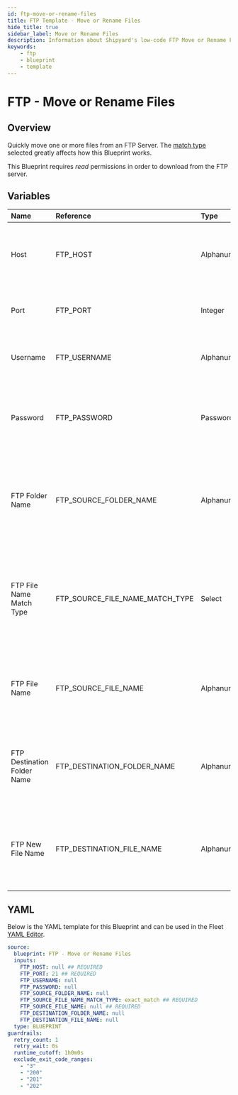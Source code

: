 ```yaml
---
id: ftp-move-or-rename-files
title: FTP Template - Move or Rename Files
hide_title: true
sidebar_label: Move or Rename Files
description: Information about Shipyard's low-code FTP Move or Rename Files blueprint. Quickly move or rename one or more files from an FTP Server. 
keywords:
    - ftp
    - blueprint
    - template
---
```


# FTP - Move or Rename Files

## Overview
Quickly move one or more files from an FTP Server. The [match type](https://www.shipyardapp.com/docs/reference/blueprint-library/match-type/) selected greatly affects how this Blueprint works.

This Blueprint requires _read_ permissions in order to download from the FTP server.

## Variables

| Name | Reference | Type | Required | Default | Options | Description |
|:-----|:----------|:-----|:---------|:--------|:--------|:------------|
| Host | FTP_HOST  | Alphanumeric |:white_check_mark: | - | - | The domain or the IP address of the FTP Server you want to connect to. |
| Port | FTP_PORT  | Integer |:white_check_mark: | `"21"` | - | Number for the port to connect to. `21` is used by default. |
| Username | FTP_USERNAME  | Alphanumeric |:heavy_minus_sign: | - | - | Value of the configured username in the FTP server. |
| Password | FTP_PASSWORD  | Password |:heavy_minus_sign: | - | - | Value of the configured password associated to the username on the FTP server. |
| FTP Folder Name | FTP_SOURCE_FOLDER_NAME  | Alphanumeric |:heavy_minus_sign: | - | - | Name of the folder where the file is stored in the FTP server. If left blank, will look in the root directory. |
| FTP File Name Match Type | FTP_SOURCE_FILE_NAME_MATCH_TYPE  | Select |:white_check_mark: | `exact_match` | Exact Match: `exact_match`<br></br><br></br>Regex Match: `regex_match`<br></br><br></br> | Determines if the text in "FTP File Name" will look for one file with exact match, or multiple files using regex. |
| FTP File Name | FTP_SOURCE_FILE_NAME  | Alphanumeric |:white_check_mark: | - | - | Name of the target file in the FTP server. Can be regex if "Match Type" is set accordingly. |
| FTP Destination Folder Name | FTP_DESTINATION_FOLDER_NAME  | Alphanumeric |:heavy_minus_sign: | - | - | The name of the folder where the target file will be moved. If blank, will use the root directory |
| FTP New File Name | FTP_DESTINATION_FILE_NAME  | Alphanumeric |:heavy_minus_sign: | - | - | Name of the file for the target file once it is moved. If blank will use the source file name |


## YAML
Below is the YAML template for this Blueprint and can be used in the Fleet [YAML Editor](../../reference/fleets/yaml-editor.md).
```yaml
source:
  blueprint: FTP - Move or Rename Files
  inputs:
    FTP_HOST: null ## REQUIRED
    FTP_PORT: 21 ## REQUIRED
    FTP_USERNAME: null 
    FTP_PASSWORD: null 
    FTP_SOURCE_FOLDER_NAME: null 
    FTP_SOURCE_FILE_NAME_MATCH_TYPE: exact_match ## REQUIRED
    FTP_SOURCE_FILE_NAME: null ## REQUIRED
    FTP_DESTINATION_FOLDER_NAME: null 
    FTP_DESTINATION_FILE_NAME: null 
  type: BLUEPRINT
guardrails:
  retry_count: 1
  retry_wait: 0s
  runtime_cutoff: 1h0m0s
  exclude_exit_code_ranges:
    - "3"
    - "200"
    - "201"
    - "202"
```
